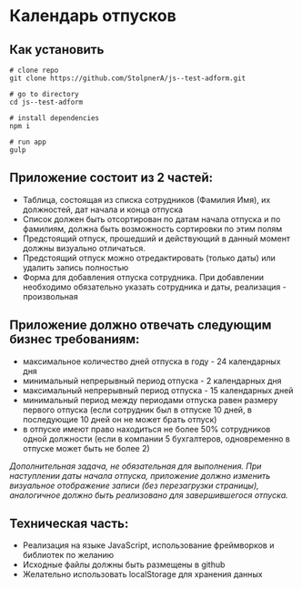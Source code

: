 # Календарь отпусков
## Как установить

```
# clone repo
git clone https://github.com/StolpnerA/js--test-adform.git

# go to directory
cd js--test-adform

# install dependencies
npm i

# run app
gulp
```

## Приложение состоит из 2 частей:

- Таблица, состоящая из списка сотрудников (Фамилия Имя), их должностей, дат начала и конца отпуска
- Список должен быть отсортирован по датам начала отпуска и по фамилиям, должна быть возможность сортировки по этим полям
- Предстоящий отпуск, прошедший и действующий в данный момент должны визуально отличаться.
- Предстоящий отпуск можно отредактировать (только даты) или удалить запись полностью
- Форма для добавления отпуска сотрудника. При добавлении необходимо обязательно указать сотрудника и даты, реализация - произвольная
 
## Приложение должно отвечать следующим бизнес требованиям:

- максимальное количество дней отпуска в году - 24 календарных дня
- минимальный непрерывный период отпуска - 2 календарных дня
- максимальный непрерывный период отпуска - 15 календарных дней
- минимальный период между периодами отпуска равен размеру первого отпуска (если сотрудник был в отпуске 10 дней, в последующие 10 дней он не может брать отпуск)
- в отпуске имеют право находиться не более 50% сотрудников одной должности (если в компании 5 бухгалтеров, одновременно в отпуске может быть не более 2)

_Дополнительная задача, не обязательная для выполнения. При наступлении даты начала отпуска, приложение должно изменить визуальное отображение записи (без перезагрузки страницы), аналогичное должно быть реализовано для завершившегося отпуска._
 
## Техническая часть:

- Реализация на языке JavaScript, использование фреймворков и библиотек по желанию
- Исходные файлы должны быть размещены в github
- Желательно использовать localStorage для хранения данных
